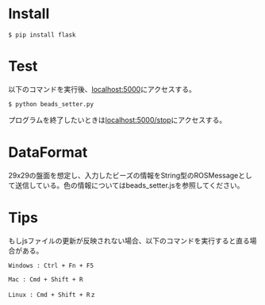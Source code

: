# Install

```shell
$ pip install flask
```



# Test

以下のコマンドを実行後、[localhost:5000](localhost:5000)にアクセスする。

```shell
$ python beads_setter.py
```

プログラムを終了したいときは[localhost:5000/stop](localhost:5000/stop)にアクセスする。



# DataFormat

29x29の盤面を想定し、入力したビーズの情報をString型のROSMessageとして送信している。色の情報についてはbeads_setter.jsを参照してください。



# Tips

もしjsファイルの更新が反映されない場合、以下のコマンドを実行すると直る場合がある。

```shell
Windows : Ctrl + Fn + F5

Mac : Cmd + Shift + R

Linux : Cmd + Shift + Rｚ
```